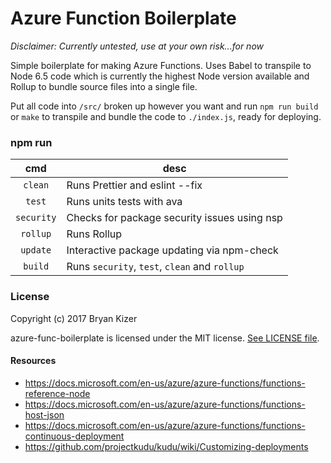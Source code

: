 # Azure Function Boilerplate

_Disclaimer: Currently untested, use at your own risk...for now_

Simple boilerplate for making Azure Functions.
Uses Babel to transpile to Node 6.5 code which is currently the highest Node version available and
Rollup to bundle source files into a single file.

Put all code into ```/src/``` broken up however you want and run ```npm run build``` or ```make``` to transpile and
bundle the code to ```./index.js```, ready for deploying.

### npm run
| cmd            | desc                                                          |
|:--------------:|---------------------------------------------------------------|
| ```clean```    | Runs Prettier and eslint --fix                                |
| ```test```     | Runs units tests with ava                                     |
| ```security``` | Checks for package security issues using nsp                  |
| ```rollup```   | Runs Rollup                                                   |
| ```update```   | Interactive package updating via npm-check                    |
| ```build```    | Runs ```security```, ```test```, ```clean``` and ```rollup``` |

### License

Copyright (c) 2017 Bryan Kizer

azure-func-boilerplate is licensed under the MIT license. [See LICENSE file](LICENSE).


#### Resources
  * https://docs.microsoft.com/en-us/azure/azure-functions/functions-reference-node
  * https://docs.microsoft.com/en-us/azure/azure-functions/functions-host-json
  * https://docs.microsoft.com/en-us/azure/azure-functions/functions-continuous-deployment
  * https://github.com/projectkudu/kudu/wiki/Customizing-deployments
